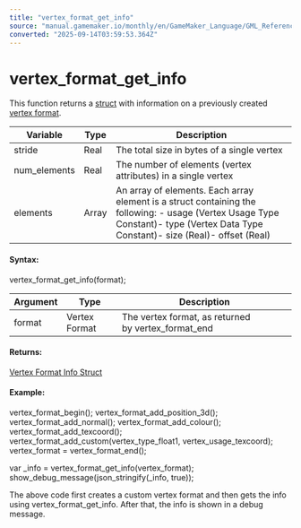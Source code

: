```yaml
---
title: "vertex_format_get_info"
source: "manual.gamemaker.io/monthly/en/GameMaker_Language/GML_Reference/Drawing/Primitives/vertex_format_get_info.htm"
converted: "2025-09-14T03:59:53.364Z"
---
```


# vertex\_format\_get\_info

This function returns a [struct](../../../GML_Overview/Structs.htm#struct) with information on a previously created [vertex format](Primitives_And_Vertex_Formats.htm#func_ref_vertex_formats).

| Variable | Type | Description |
| --- | --- | --- |
| stride | Real | The total size in bytes of a single vertex |
| num_elements | Real | The number of elements (vertex attributes) in a single vertex |
| elements | Array | An array of elements. Each array element is a struct containing the following: - usage (Vertex Usage Type Constant)- type (Vertex Data Type Constant)- size (Real)- offset (Real) |

#### Syntax:

vertex\_format\_get\_info(format);

| Argument | Type | Description |
| --- | --- | --- |
| format | Vertex Format | The vertex format, as returned by vertex_format_end |

#### Returns:

[Vertex Format Info Struct](vertex_format_get_info.md)

#### Example:

vertex\_format\_begin();
vertex\_format\_add\_position\_3d();
vertex\_format\_add\_normal();
vertex\_format\_add\_colour();
vertex\_format\_add\_texcoord();
vertex\_format\_add\_custom(vertex\_type\_float1, vertex\_usage\_texcoord);
vertex\_format = vertex\_format\_end();

var \_info = vertex\_format\_get\_info(vertex\_format);
show\_debug\_message(json\_stringify(\_info, true));

The above code first creates a custom vertex format and then gets the info using vertex\_format\_get\_info. After that, the info is shown in a debug message.